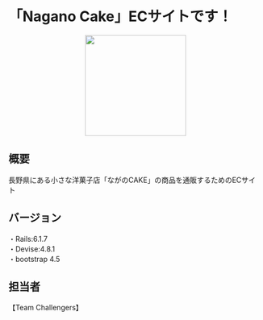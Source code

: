 # 「Nagano Cake」ECサイトです！
<p align="center">
  <img  src="https://2.bp.blogspot.com/-MsLnAmmkMx4/VRE5L-27h-I/AAAAAAAAsaY/42JQG2auxZE/s800/sweets_cake_rousoku.png" width="200px">
</p>

## 概要
長野県にある小さな洋菓子店「ながのCAKE」の商品を通販するためのECサイト

## バージョン
・Rails:6.1.7</br>
・Devise:4.8.1</br>
・bootstrap 4.5</br>

## 担当者
【Team Challengers】
